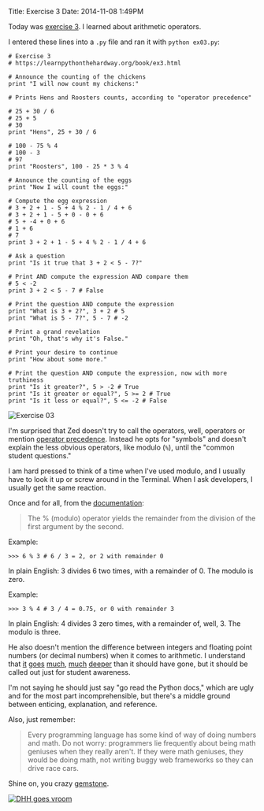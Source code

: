 Title: Exercise 3
Date: 2014-11-08 1:49PM

Today was [exercise 3](https://learnpythonthehardway.org/book/ex3.html). I learned about arithmetic operators.

I entered these lines into a `.py` file and ran it with `python ex03.py`:

```
# Exercise 3
# https://learnpythonthehardway.org/book/ex3.html

# Announce the counting of the chickens
print "I will now count my chickens:"

# Prints Hens and Roosters counts, according to "operator precedence"

# 25 + 30 / 6
# 25 + 5
# 30
print "Hens", 25 + 30 / 6

# 100 - 75 % 4
# 100 - 3
# 97
print "Roosters", 100 - 25 * 3 % 4

# Announce the counting of the eggs
print "Now I will count the eggs:"

# Compute the egg expression
# 3 + 2 + 1 - 5 + 4 % 2 - 1 / 4 + 6
# 3 + 2 + 1 - 5 + 0 - 0 + 6
# 5 + -4 + 0 + 6
# 1 + 6
# 7
print 3 + 2 + 1 - 5 + 4 % 2 - 1 / 4 + 6

# Ask a question
print "Is it true that 3 + 2 < 5 - 7?"

# Print AND compute the expression AND compare them
# 5 < -2
print 3 + 2 < 5 - 7 # False

# Print the question AND compute the expression
print "What is 3 + 2?", 3 + 2 # 5
print "What is 5 - 7?", 5 - 7 # -2

# Print a grand revelation
print "Oh, that's why it's False."

# Print your desire to continue
print "How about some more."

# Print the question AND compute the expression, now with more truthiness
print "Is it greater?", 5 > -2 # True
print "Is it greater or equal?", 5 >= 2 # True
print "Is it less or equal?", 5 <= -2 # False
```

![Exercise 03]({filename}/images/ex03.png "Exercise 03")

I'm surprised that Zed doesn't try to call the operators, well, operators or mention [operator precedence](https://docs.python.org/2/reference/expressions.html#operator-precedence). Instead he opts for "symbols" and doesn't explain the less obvious operators, like modulo (`%`), until the "common student questions."

I am hard pressed to think of a time when I've used modulo, and I usually have to look it up or screw around in the Terminal. When I ask developers, I usually get the same reaction.

Once and for all, from the [documentation](https://docs.python.org/2/reference/expressions.html#binary-arithmetic-operations):

> The % (modulo) operator yields the remainder from the division of the first argument by the second.

Example:

```
>>> 6 % 3 # 6 / 3 = 2, or 2 with remainder 0
```

In plain English: 3 divides 6 two times, with a remainder of 0. The modulo is zero.

Example:

```
>>> 3 % 4 # 3 / 4 = 0.75, or 0 with remainder 3
```

In plain English: 4 divides 3 zero times, with a remainder of, well, 3. The modulo is three.

He also doesn't mention the difference between integers and floating point numbers (or decimal numbers) when it comes to arithmetic. I understand that [it](https://docs.python.org/2/library/stdtypes.html#numeric-types-int-float-long-complex) [goes](https://docs.python.org/2/tutorial/floatingpoint.html) [much](https://docs.python.org/2/library/decimal.html), [much](https://docs.python.org/2/faq/design.html#why-are-floating-point-calculations-so-inaccurate) [deeper](http://en.wikipedia.org/wiki/IEEE_floating_point) than it should have gone, but it should be called out just for student awareness.

I'm not saying he should just say "go read the Python docs," which are ugly and for the most part incomprehensible, but there's a middle ground between enticing, explanation, and reference.

Also, just remember:

> Every programming language has some kind of way of doing numbers and math. Do not worry: programmers lie frequently about being math geniuses when they really aren't. If they were math geniuses, they would be doing math, not writing buggy web frameworks so they can drive race cars.

Shine on, you crazy [gemstone](http://david.heinemeierhansson.com/).

[![DHH goes vroom]({filename}/images/dhh-racecar.jpg "DHH goes vroom")](http://david.heinemeierhansson.com/)
